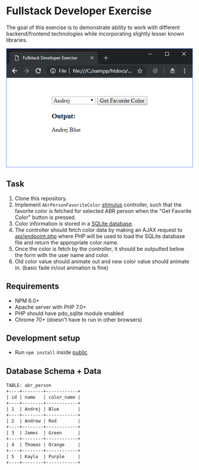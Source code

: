 # Fullstack Developer Exercise

The goal of this exercise is to demonstrate ability to work with different backend/frontend technologies while incorporating slightly lesser known libraries.

![index.html](screenshot.png)

## Task
1. Clone this repository.
2. Implement `AbrPersonFavoriteColor` [stimulus](https://stimulusjs.org/) controller, such that the favorite color is fetched for selected ABR person when the "Get Favorite Color" button is pressed.
3. Color information is stored in a [SQLite database](data/database.sqlite).
4. The controller should fetch color data by making an AJAX request to [api/endpoint.php](api/endpoint.php) where PHP will be used to load the SQLite database file and return the appropriate color name.
5. Once the color is fetch by the controller, it should be outputted below the form with the user name and color.
6. Old color value should animate out and new color value should animate in. (basic fade in/out animation is fine)

## Requirements
- NPM 6.0+
- Apache server with PHP 7.0+
- PHP should have pdo_sqlite module enabled
- Chrome 70+ (doesn't have to run in other browsers)

## Development setup
- Run `npm install` inside [public](public)

## Database Schema + Data
```
TABLE: abr_person
+----+--------+------------+
| id | name   | color_name |
+----+--------+------------+
| 1  | Andrej | Blue       |
+----+--------+------------+
| 2  | Andrew | Red        |
+----+--------+------------+
| 3  | James  | Green      |
+----+--------+------------+
| 4  | Thomas | Orange     |
+----+--------+------------+
| 5  | Kayla  | Purple     |
+----+--------+------------+
```
